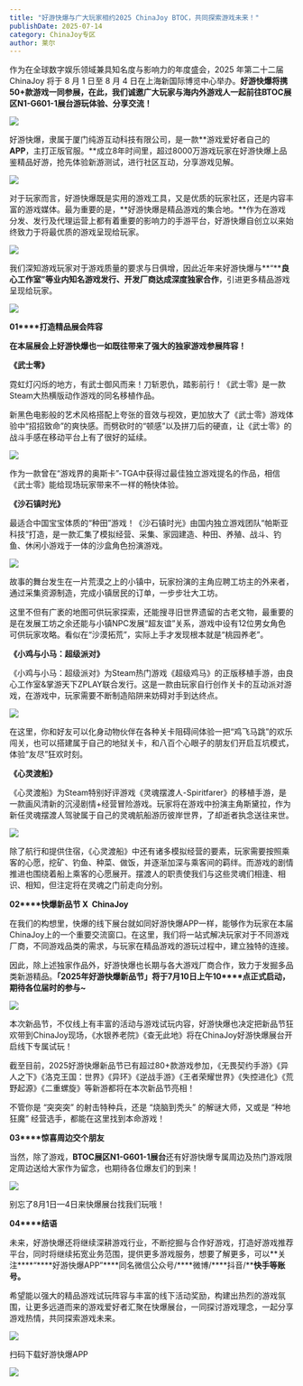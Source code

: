 ```yaml
---
title: "好游快爆与广大玩家相约2025 ChinaJoy BTOC，共同探索游戏未来！"
publishDate: 2025-07-14
category: ChinaJoy专区
author: 莱尔
---
```


作为在全球数字娱乐领域兼具知名度与影响力的年度盛会，2025 年第二十二届 ChinaJoy 将于 8 月 1 日至 8 月 4 日在上海新国际博览中心举办。**好游快爆将携****50+****款游戏一同参展，在此，我们诚邀广大玩家与海内外游戏人一起前往BTOC****展区N1-G601-1****展台游玩体验、分享交流！**

![](https://ec-net-1251389766.cos.ap-shanghai.myqcloud.com/wp-content/uploads/2025/07/20250714112230517.png)

好游快爆，隶属于厦门纯游互动科技有限公司，是一款**游戏爱好者自己的****APP****，主打正版官服。**成立8年时间里，超过8000万游戏玩家在好游快爆上品鉴精品好游，抢先体验新游测试，进行社区互动，分享游戏见解。

![](https://ec-net-1251389766.cos.ap-shanghai.myqcloud.com/wp-content/uploads/2025/07/20250714112233917.png)

对于玩家而言，好游快爆既是实用的游戏工具，又是优质的玩家社区，还是内容丰富的游戏媒体。最为重要的是，**好游快爆是精品游戏的集合地。**作为在游戏分发、发行及代理运营上都有着重要的影响力的手游平台，好游快爆自创立以来始终致力于将最优质的游戏呈现给玩家。

![](https://ec-net-1251389766.cos.ap-shanghai.myqcloud.com/wp-content/uploads/2025/07/20250714112237523.png)

我们深知游戏玩家对于游戏质量的要求与日俱增，因此近年来好游快爆与**“****良心工作室”**等业内知名游戏发行、开发厂商达成**深度独家合作**，引进更多精品游戏呈现给玩家。

![](https://ec-net-1251389766.cos.ap-shanghai.myqcloud.com/wp-content/uploads/2025/07/20250714112245287.png)

**01****打造精品展会阵容**

**在本届展会上好游快爆也一如既往带来了强大的独家游戏参展阵容！**

**《武士零》**

霓虹灯闪烁的地方，有武士御风而来！刀斩恩仇，踏影前行！《武士零》是一款Steam大热横版动作游戏的同名移植作品。

新黑色电影般的艺术风格搭配上夸张的音效与视效，更加放大了《武士零》游戏体验中“招招致命”的爽快感。而劈砍时的“顿感”以及拼刀后的硬直，让《武士零》的战斗手感在移动平台上有了很好的延续。

![](https://ec-net-1251389766.cos.ap-shanghai.myqcloud.com/wp-content/uploads/2025/07/20250714112251387.png)

作为一款曾在“游戏界的奥斯卡”-TGA中获得过最佳独立游戏提名的作品，相信《武士零》能给现场玩家带来不一样的畅快体验。

**《沙石镇时光》**

最适合中国宝宝体质的“种田”游戏！《沙石镇时光》由国内独立游戏团队“帕斯亚科技“打造，是一款汇集了模拟经营、采集、家园建造、种田、养殖、战斗、钓鱼、休闲小游戏于一体的沙盒角色扮演游戏。

![](https://ec-net-1251389766.cos.ap-shanghai.myqcloud.com/wp-content/uploads/2025/07/20250714112254648.png)

故事的舞台发生在一片荒漠之上的小镇中，玩家扮演的主角应聘工坊主的外来者，通过采集资源制造，完成小镇居民的订单，一步步壮大工坊。

这里不但有广袤的地图可供玩家探索，还能搜寻旧世界遗留的古老文物，最重要的是在发展工坊之余还能与小镇NPC发展“超友谊”关系，游戏中设有12位男女角色可供玩家攻略。看似在“沙漠拓荒”，实际上手才发现根本就是“桃园养老”。

**《小鸡与小马：超级派对》**

《小鸡与小马：超级派对》为Steam热门游戏《超级鸡马》的正版移植手游，由良心工作室&掌游天下ZPLAY联合发行。这是一款由玩家自行创作关卡的互动派对游戏，在游戏中，玩家需要不断制造陷阱来妨碍对手到达终点。

![](https://ec-net-1251389766.cos.ap-shanghai.myqcloud.com/wp-content/uploads/2025/07/20250714112258212.png)

在这里，你和好友可以化身动物伙伴在各种关卡阻碍间体验一把“鸡飞马跳”的欢乐闯关，也可以搭建属于自己的地狱关卡，和八百个心眼子的朋友们开启互坑模式，体验“友尽”狂欢时刻。

**《心灵渡船》**

《心灵渡船》为Steam特别好评游戏《灵魂摆渡人-Spiritfarer》的移植手游，是一款画风清新的沉浸剧情+经营冒险游戏。玩家将在游戏中扮演主角斯黛拉，作为新任灵魂摆渡人驾驶属于自己的灵魂航船游历彼岸世界，了却逝者执念送往来世。

![](https://ec-net-1251389766.cos.ap-shanghai.myqcloud.com/wp-content/uploads/2025/07/20250714112302171.png)

除了航行和提供住宿，《心灵渡船》中还有诸多模拟经营的要素，玩家需要按照乘客的心愿，挖矿、钓鱼、种菜、做饭，并逐渐加深与乘客间的羁绊。而游戏的剧情推进也围绕着船上乘客的心愿展开。摆渡人的职责使我们与这些灵魂们相逢、相识、相知，但注定将在灵魂之门前走向分别。

**02****快爆新品节 X  ChinaJoy**

在我们的构想里，快爆的线下展台就如同好游快爆APP一样，能够作为玩家在本届ChinaJoy上的一个重要交流窗口。在这里，我们将一站式解决玩家对于不同游戏厂商，不同游戏品类的需求，与玩家在精品游戏的游玩过程中，建立独特的连接。

因此，除上述独家作品外，好游快爆也长期与各大游戏厂商合作，致力于发掘多品类新游精品。**「****2025****年好游快爆新品节」将于7****月10****日上午10****点正式启动，期待各位届时的参与~**

![](https://ec-net-1251389766.cos.ap-shanghai.myqcloud.com/wp-content/uploads/2025/07/20250714112305317.png)

本次新品节，不仅线上有丰富的活动与游戏试玩内容，好游快爆也决定把新品节狂欢带到ChinaJoy现场，《水银养老院》《查无此地》将在ChinaJoy好游快爆展台开启线下专属试玩！

截至目前，2025好游快爆新品节已有超过80+款游戏参加，《无畏契约手游》《异人之下》《洛克王国：世界》《异环》《逆战手游》《王者荣耀世界》《失控进化》《荒野起源》《二重螺旋》等新游都将在本次新品节亮相！

不管你是 “突突突” 的射击特种兵，还是 “烧脑到秃头” 的解谜大师，又或是 “种地狂魔” 经营选手，都能在这里找到本命游戏！

**03****惊喜周边交个朋友**

当然，除了游戏，**BTOC****展区N1-G601-1****展台**还有好游快爆专属周边及热门游戏限定周边送给大家作为留念，也期待各位爆友们的到来！

![](https://ec-net-1251389766.cos.ap-shanghai.myqcloud.com/wp-content/uploads/2025/07/20250714112308991.png)

别忘了8月1日—4日来快爆展台找我们玩哦！

**04****结语**

未来，好游快爆还将继续深耕游戏行业，不断挖掘与合作好游戏，打造好游戏推荐平台，同时将继续拓宽业务范围，提供更多游戏服务，想要了解更多，可以**关注****“****好游快爆APP”****同名微信公众号/****微博/****抖音/****快手等账号。**

希望能以强大的精品游戏试玩阵容与丰富的线下活动奖励，构建出热烈的游戏氛围，让更多远道而来的游戏爱好者汇聚在快爆展台，一同探讨游戏理念，一起分享游戏热情，共同探索游戏未来。

![](https://ec-net-1251389766.cos.ap-shanghai.myqcloud.com/wp-content/uploads/2025/07/20250714112311887.png)

扫码下载好游快爆APP

![](https://ec-net-1251389766.cos.ap-shanghai.myqcloud.com/wp-content/uploads/2025/07/20250714112314769.png)

